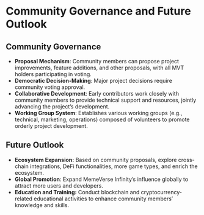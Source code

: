 # Community Governance and Future Outlook

## Community Governance

* **Proposal Mechanism**: Community members can propose project improvements, feature additions, and other proposals, with all MVT holders participating in voting.
* **Democratic Decision-Making**: Major project decisions require community voting approval.
* **Collaborative Development**: Early contributors work closely with community members to provide technical support and resources, jointly advancing the project’s development.
* **Working Group System**: Establishes various working groups (e.g., technical, marketing, operations) composed of volunteers to promote orderly project development.

## Future Outlook&#x20;

* **Ecosystem Expansion:** Based on community proposals, explore cross-chain integrations, DeFi functionalities, more game types, and enrich the ecosystem.
* **Global Promotion**: Expand MemeVerse Infinity’s influence globally to attract more users and developers.
* **Education and Training:** Conduct blockchain and cryptocurrency-related educational activities to enhance community members’ knowledge and skills.



